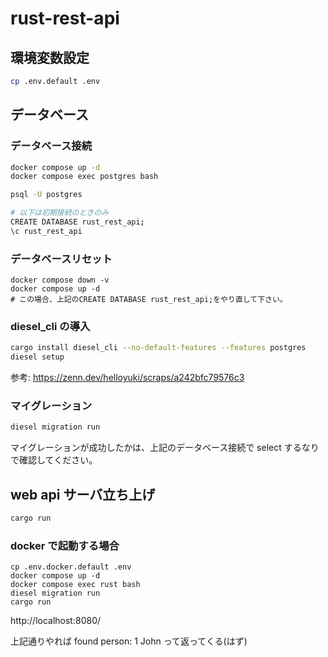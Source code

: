 # rust-rest-api

## 環境変数設定

```bash
cp .env.default .env
```

## データベース

### データベース接続

```bash
docker compose up -d
docker compose exec postgres bash

psql -U postgres

# 以下は初期接続のときのみ
CREATE DATABASE rust_rest_api;
\c rust_rest_api
```

### データベースリセット

```
docker compose down -v
docker compose up -d
# この場合、上記のCREATE DATABASE rust_rest_api;をやり直して下さい。
```

### diesel_cli の導入

```bash
cargo install diesel_cli --no-default-features --features postgres
diesel setup
```

参考: https://zenn.dev/helloyuki/scraps/a242bfc79576c3

### マイグレーション

```bash
diesel migration run
```

マイグレーションが成功したかは、上記のデータベース接続で select するなりで確認してください。

## web api サーバ立ち上げ

```bash
cargo run
```

### docker で起動する場合

```
cp .env.docker.default .env
docker compose up -d
docker compose exec rust bash
diesel migration run
cargo run
```

http://localhost:8080/

上記通りやれば
found person: 1 John
って返ってくる(はず)
